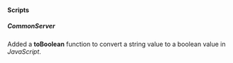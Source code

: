 
#### Scripts

##### CommonServer

Added a **toBoolean** function to convert a string value to a boolean value in *JavaScript*.